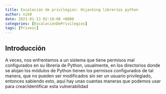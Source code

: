 ```yaml
---
title: Escalación de privilegios: Hijacking librerías python
author: nik0
date: 2021-01-13 02:10:00 +0800
categories: [EscalaciónDePrivilegios]
tags: [Privesc]
---
```


## Introducción

A veces, nos enfrentamos a un sistema que tiene permisos mal configurados en su librería de Python, usualmente, en los directorios donde se alojan los módulos de Python tienen los permisos configurados de tal manera, que no pueden ser modificados sin ser un usuario privilegiado, entonces sabiendo esto, aquí hay unas cuantas maneras que podemos usar para crear/identificar esta vulnerabilidad

